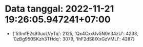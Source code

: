 # Data tanggal: 2022-11-21 19:26:05.947241+07:00

* {'53mfE2s93uoLVyTq': 2125, 'Qx4CxxUv5N0n34zU': 4233, '0zBg950SKzh3THdq': 3079, 'IhF2dS8IXxGzVMLl': 4287}
